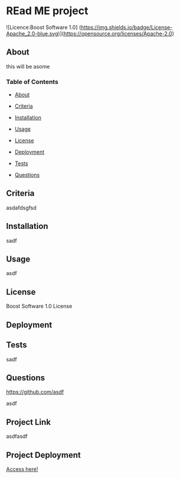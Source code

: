 
# REad ME project

![Licence:Boost Software 1.0] (https://img.shields.io/badge/License-Apache_2.0-blue.svg)](https://opensource.org/licenses/Apache-2.0)

## About
this will be asome

### Table of Contents
 * [About](#About)

 * [Criteria](#Criteria)

 * [Installation](#Installation)

 * [Usage](#Usage)

 * [License](#License)

 * [Deployment](#Deployment)

 * [Tests](#Tests)

 * [Questions](#Questions)



## Criteria
asdafdsgfsd

## Installation
sadf

## Usage
asdf

## License
Boost Software 1.0 License

## Deployment


## Tests
sadf

## Questions
 

https://github.com/asdf

asdf

## Project Link
asdfasdf

## Project Deployment
[Access here!](asdfasdf)


